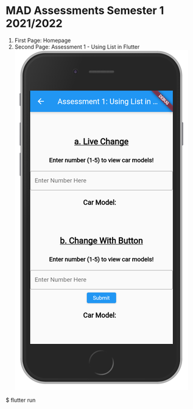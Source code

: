 # MAD Assessments Semester 1 2021/2022

1. First Page: Homepage
2. Second Page: Assessment 1 - Using List in Flutter
![Assessment 1](https://github.com/mrfaeez/MADLayoutAssignmentPart2/blob/main/image/Assessment-1.png)



$ flutter run 



